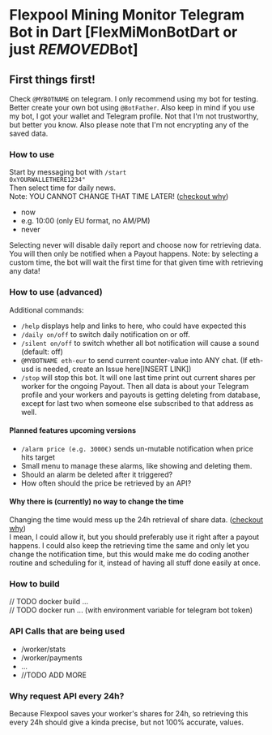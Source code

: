 # Flexpool Mining Monitor Telegram Bot in Dart [FlexMiMonBotDart or just ***REMOVED***Bot]

## First things first!
Check `@MYBOTNAME` on telegram. I only recommend using my bot for testing.
Better create your own bot using `@BotFather`. Also keep in mind if you use my bot,
I got your wallet and Telegram profile. Not that I'm not trustworthy, but better you know.
Also please note that I'm not encrypting any of the saved data.

### How to use
Start by messaging bot with <code>/start 0xYOURWALLETHERE1234"</code>  
Then select time for daily news.  
Note: YOU CANNOT CHANGE THAT TIME LATER!
([checkout why](#why-there-is-currently-no-way-to-change-the-time))
- now
- e.g. 10:00 (only EU format, no AM/PM)
- never

Selecting never will disable daily report and choose now for retrieving data. You will then only be notified when a Payout happens.
Note: by selecting a custom time, the bot will wait the first time for that given time with retrieving any data!

### How to use (advanced)
Additional commands:
- <code>/help</code> displays help and links to here, who could have expected this
- <code>/daily on/off</code> to switch daily notification on or off.
- <code>/silent on/off</code> to switch whether all bot notification will cause a sound (default: off)
- <code>@MYBOTNAME eth-eur</code> to send current counter-value into ANY chat. (If eth-usd is needed, create an Issue here[INSERT LINK])
- <code>/stop</code> will stop this bot. It will one last time print out current shares per worker for the ongoing Payout.
Then all data is about your Telegram profile and your workers and payouts is getting deleting from database, except for last two when someone else subscribed to that address as well.

#### Planned features upcoming versions
- <code>/alarm price (e.g. 3000€)</code> sends un-mutable notification when price hits target
- Small menu to manage these alarms, like showing and deleting them.
- Should an alarm be deleted after it triggered?
- How often should the price be retrieved by an API?

#### Why there is (currently) no way to change the time
Changing the time would mess up the 24h retrieval of share data. ([checkout why](#why-request-api-every-24h))  
I mean, I could allow it, but you should preferably use it right after a payout happens.
I could also keep the retrieving time the same and only let you change the notification time, 
but this would make me do coding another routine and scheduling for it, instead of having all stuff done easily at once.


### How to build
// TODO docker build ...  
// TODO docker run ... (with environment variable for telegram bot token)


### API Calls that are being used
- /worker/stats
- /worker/payments
- ...
- //TODO ADD MORE

### Why request API every 24h?
Because Flexpool saves your worker's shares for 24h,
so retrieving this every 24h should give a kinda precise, but not 100% accurate, values.
